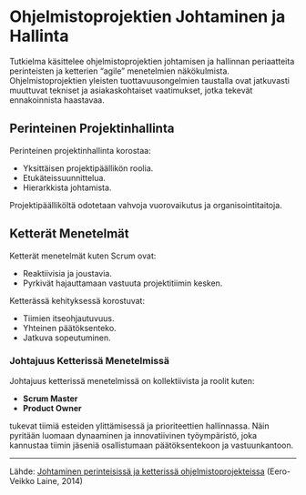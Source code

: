 # Ohjelmistoprojektien Johtaminen ja Hallinta

Tutkielma käsittelee ohjelmistoprojektien johtamisen ja hallinnan periaatteita perinteisten ja ketterien “agile” menetelmien näkökulmista. Ohjelmistoprojektien yleisten tuottavuusongelmien taustalla ovat jatkuvasti muuttuvat tekniset ja asiakaskohtaiset vaatimukset, jotka tekevät ennakoinnista haastavaa.

## Perinteinen Projektinhallinta

Perinteinen projektinhallinta korostaa:
- Yksittäisen projektipäällikön roolia.
- Etukäteissuunnittelua.
- Hierarkkista johtamista.

Projektipäälliköltä odotetaan vahvoja vuorovaikutus ja organisointitaitoja.

## Ketterät Menetelmät

Ketterät menetelmät kuten Scrum ovat:
- Reaktiivisia ja joustavia.
- Pyrkivät hajauttamaan vastuuta projektitiimin kesken.

Ketterässä kehityksessä korostuvat:
- Tiimien itseohjautuvuus.
- Yhteinen päätöksenteko.
- Jatkuva sopeutuminen.

### Johtajuus Ketterissä Menetelmissä

Johtajuus ketterissä menetelmissä on kollektiivista ja roolit kuten:
- **Scrum Master**
- **Product Owner**

tukevat tiimiä esteiden ylittämisessä ja prioriteettien hallinnassa. Näin pyritään luomaan dynaaminen ja innovatiivinen työympäristö, joka kannustaa tiimin jäseniä osallistumaan päätöksentekoon ja vastuunkantoon.

---

Lähde: [Johtaminen perinteisissä ja ketterissä ohjelmistoprojekteissa](https://www.cs.helsinki.fi/u/mluukkai/ohtu/laine-kandi.pdf) (Eero-Veikko Laine, 2014)
